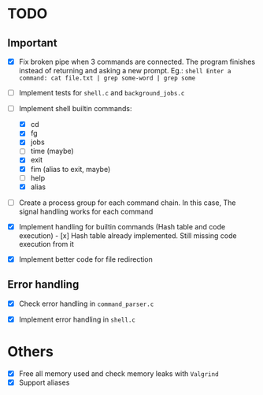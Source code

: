 # TODO


## Important

- [x] Fix broken pipe when 3 commands are connected. The program finishes instead of
	returning and asking a new prompt. Eg.:
		```shell
		Enter a command: cat file.txt | grep some-word | grep some
		```
- [ ] Implement tests for `shell.c` and `background_jobs.c`
- [ ] Implement shell builtin commands:
	- [x] cd
	- [x] fg
	- [x] jobs
	- [ ] time (maybe)
	- [x] exit
	- [x] fim (alias to exit, maybe)
	- [ ] help
	- [x] alias

- [ ] Create a process group for each command chain. In this case,
The signal handling works for each command

- [x] Implement handling for builtin commands (Hash table and code execution)
		- [x] Hash table already implemented. Still missing code execution from it
- [x] Implement better code for file redirection


## Error handling

- [x] Check error handling in `command_parser.c`
- [x] Implement error handling in `shell.c`


# Others

- [x] Free all memory used and check memory leaks with `Valgrind`
- [x] Support aliases
